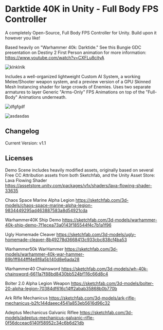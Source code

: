 # Darktide 40K in Unity - Full Body FPS Controller
A completely Open-Source, Full Body FPS Controller for Unity. Build upon it however you like!

Based heavily on "Warhammer 40k: Darktide." See this Bungie GDC presentation on Destiny 2 First Person animation for more information:
https://www.youtube.com/watch?v=CXFLu8cityA

![klnklnlk](https://github.com/TCKingCeryn/Darktide-40K-in-Unity-FullBody-FPS-Controller/assets/128671881/5f1dbf11-b622-4ad7-b5a4-d43eb5ce7394)


Includes a well-organized lightweight Custom AI System, a working Melee/Shooter weapon system, and a preview version of a GPU Skinned Mesh Instancing shader for large crowds of Enemies. 
Uses two separate armatures to layer Generic "Arms-Only" FPS Animations on top of the "Full-Body" Animations underneath.


![dfgfgdf](https://github.com/TCKingCeryn/Full-Body-FPS-Controller/assets/128671881/8f349920-ef86-44f2-a62c-3a10b42a6bd7)

![asdasdas](https://github.com/TCKingCeryn/Darktide-40K-in-Unity-FullBody-FPS-Controller/assets/128671881/ec5f082a-a245-40de-a313-aa3034b3f835)



## Changelog
Current Version: v1.1

## Licenses
Demo Scene includes heavily modified assets, originally based on several Free CC Attribution assets from both Sketchfab, and the Unity Asset Store:
Lava Flowing Shader
https://assetstore.unity.com/packages/vfx/shaders/lava-flowing-shader-33635

Chaos Space Marine Alpha Legion
https://sketchfab.com/3d-models/chaos-space-marine-alpha-legion-9834449295ad463887583a8d54921cda

Warhammer40K Ship Demo
https://sketchfab.com/3d-models/warhammer-40k-ship-demo-7f1ecea73a0143f185544f4c7b1a1f96

Ugly Homemade Cleaver
https://sketchfab.com/3d-models/ugly-homemade-cleaver-8b49278d3668413c933cbc838cf4ba53

Warhammer50k WarHammer
https://sketchfab.com/3d-models/warhammer-40k-war-hammer-89b1ff844fff4e8f8a5b140d8e6ada28

Warhammer40 Chainsword
https://sketchfab.com/3d-models/wh-40k-chainsword-6611a7f88bd8430bb524bf116c66d8c4

Bolter 2.0 Alpha Legion Weapon
https://sketchfab.com/3d-models/bolter-20-alpha-legion-70384df616c14ff2abab35868b0b770b

Ark Rifle Mechanicus
https://sketchfab.com/3d-models/ark-rifle-mechanicus-b2fc144daeec4541a853eb5616d96c32

Adeptus Mechanicus Galvanic Riflee
https://sketchfab.com/3d-models/adeptus-mechanicus-galvanic-rifle-0f56dcceac6140f58952c34c6b6d21db
